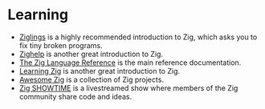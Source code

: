 # Learning

- [Ziglings][ziglings] is a highly recommended introduction to Zig, which asks you to fix tiny broken programs.
- [Zighelp][zighelp] is another great introduction to Zig.
- [The Zig Language Reference][langref] is the main reference documentation.
- [Learning Zig][learning-zig] is another great introduction to Zig.
- [Awesome Zig][awesome-zig] is a collection of Zig projects.
- [Zig SHOWTIME][zig-showtime] is a livestreamed show where members of the Zig community share code and ideas.

[awesome-zig]: https://github.com/catdevnull/awesome-zig
[langref]: https://ziglang.org/documentation/0.12.0/
[learning-zig]: https://www.openmymind.net/learning_zig/
[zig-showtime]: https://zig.show/
[zighelp]: https://zighelp.org/
[ziglings]: https://github.com/ratfactor/ziglings
